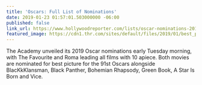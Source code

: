 ```yaml
---
title: 'Oscars: Full List of Nominations'
date: 2019-01-23 01:57:01.503000000 -06:00
published: false
link_url: https://www.hollywoodreporter.com/lists/oscar-nominations-2019-complete-list-nominees-1172407/item/best-picture-1172473
featured_image: https://cdn1.thr.com/sites/default/files/2019/01/best_picture-_oscar_2019-h_2019_0.jpg
---
```


The Academy unveiled its 2019 Oscar nominations early Tuesday morning, with The Favourite and Roma leading all films with 10 apiece. Both movies are nominated for best picture for the 91st Oscars alongside BlacKkKlansman, Black Panther, Bohemian Rhapsody, Green Book, A Star Is Born and Vice.